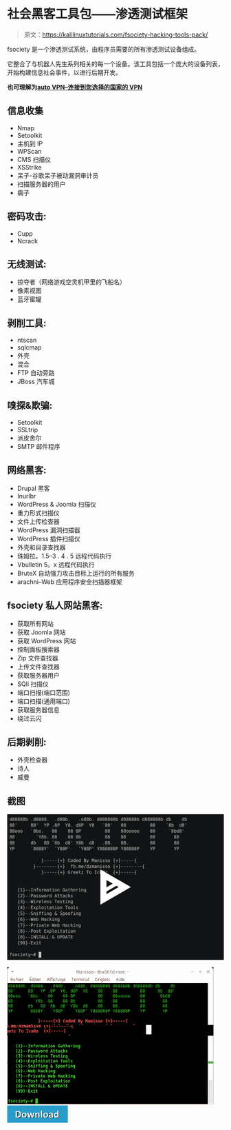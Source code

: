 # 社会黑客工具包——渗透测试框架

> 原文：<https://kalilinuxtutorials.com/fsociety-hacking-tools-pack/>

fsociety 是一个渗透测试系统，由程序员需要的所有渗透测试设备组成。

它整合了与机器人先生系列相关的每一个设备。该工具包括一个庞大的设备列表，开始构建信息社会事件，以进行后期开发。

**也可理解为[auto VPN–连接到您选择的国家的 VPN](https://kalilinuxtutorials.com/autovpn-connect-vpn/)**

## **信息收集**

*   Nmap
*   Setoolkit
*   主机到 IP
*   WPScan
*   CMS 扫描仪
*   XSStrike
*   呆子-谷歌呆子被动漏洞审计员
*   扫描服务器的用户
*   瘸子

## **密码攻击:**

*   Cupp
*   Ncrack

## **无线测试:**

*   掠夺者（网络游戏空灵机甲里的飞船名）
*   像素视图
*   蓝牙蜜罐

## **剥削工具:**

*   ntscan
*   sqlcmap
*   外壳
*   混合
*   FTP 自动旁路
*   JBoss 汽车城

## **嗅探&欺骗:**

*   Setoolkit
*   SSLtrip
*   派皮舍尔
*   SMTP 邮件程序

## **网络黑客:**

*   Drupal 黑客
*   Inurlbr
*   WordPress & Joomla 扫描仪
*   重力形式扫描仪
*   文件上传检查器
*   WordPress 漏洞扫描器
*   WordPress 插件扫描仪
*   外壳和目录查找器
*   珠姆拉。1.5–3 . 4 . 5 远程代码执行
*   Vbulletin 5。x 远程代码执行
*   BruteX 自动强力攻击目标上运行的所有服务
*   arachni–Web 应用程序安全扫描器框架

## **fsociety 私人网站黑客:**

*   获取所有网站
*   获取 Joomla 网站
*   获取 WordPress 网站
*   控制面板搜索器
*   Zip 文件查找器
*   上传文件查找器
*   获取服务器用户
*   SQli 扫描仪
*   端口扫描(端口范围)
*   端口扫描(通用端口)
*   获取服务器信息
*   绕过云闪

## **后期剥削:**

*   外壳检查器
*   诗人
*   威曼

## **截图**

![](img//a3d971e4c8a8f0665a1cc6f175c2024c.png)

![](img//6becd4d844ece8cdb7f6e0d862e7d4e3.png)[![](img//d861a9096555aeb1980fc054015933d7.png)](https://github.com/Manisso/fsociety#menu)